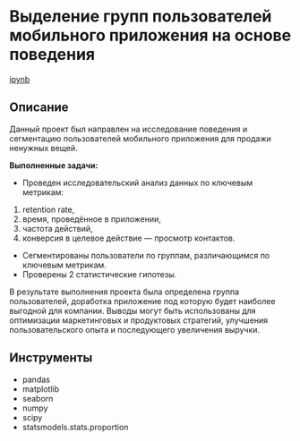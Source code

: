 # Выделение групп пользователей мобильного приложения на основе поведения

[ipynb](https://github.com/younforet/Portfolio/blob/main/App_groups_project/app_groups_project.ipynb)

## Описание 

Данный проект был направлен на исследование поведения и сегментацию пользователей мобильного приложения для продажи ненужных вещей. 

**Выполненные задачи:**
* Проведен исследовательский анализ данных по ключевым метрикам:
1. retention rate,
2. время, проведённое в приложении, 
3. частота действий, 
4. конверсия в целевое действие — просмотр контактов.
* Сегментированы пользователи по группам, различающимся по ключевым метрикам.
* Проверены 2 статистические гипотезы.

В результате выполнения проекта была определена группа пользователей, доработка приложение под которую будет наиболее выгодной для компании. Выводы могут быть использованы для оптимизации маркетинговых и продуктовых стратегий, улучшения пользовательского опыта и последующего увеличения выручки.

## Инструменты
* pandas
* matplotlib
* seaborn
* numpy
* scipy
* statsmodels.stats.proportion
